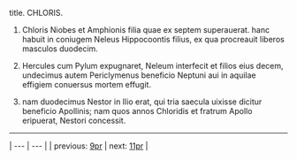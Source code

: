 title. CHLORIS.



1. Chloris Niobes et Amphionis filia quae ex septem superauerat. hanc habuit in coniugem Neleus Hippocoontis filius, ex qua procreauit liberos masculos duodecim.



2. Hercules cum Pylum expugnaret, Neleum interfecit et filios eius decem, undecimus autem Periclymenus beneficio Neptuni aui in aquilae effigiem conuersus mortem effugit.



3. nam duodecimus Nestor in Ilio erat, qui tria saecula uixisse dicitur beneficio Apollinis; nam quos annos Chloridis et fratrum Apollo eripuerat, Nestori concessit.



---

| --- | --- |
| previous: [9pr](../9pr/) | next: [11pr](../11pr/) |